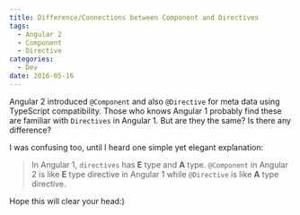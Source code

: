 ```yaml
---
title: Difference/Connections between Component and Directives
tags:
  - Angular 2
  - Component
  - Directive
categories:
  - Dev
date: 2016-05-16
---
```



Angular 2 introduced `@Component` and also `@Directive` for meta data using TypeScript compatibility. Those who knows Angular 1 probably find these are familiar with `Directives` in Angular 1. But are they the same? Is there any difference? 

<!--more-->

I was confusing too, until I heard one simple yet elegant explanation:

> In Angular 1, `directives` has **E** type and **A** type. `@Component` in Angular 2 is like **E** type directive in Angular 1 while `@Directive` is like **A** type directive.

Hope this will clear your head:)